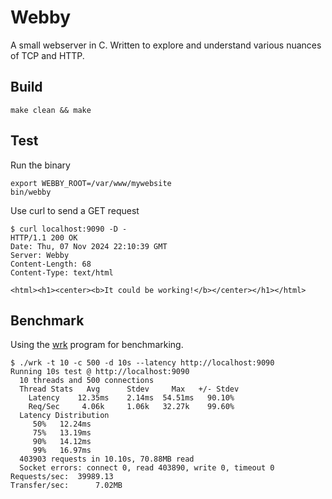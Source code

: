 Webby
=====

A small webserver in C. Written to explore and understand various nuances of TCP and HTTP.


Build
-----

```
make clean && make
```

Test
----

Run the binary
```
export WEBBY_ROOT=/var/www/mywebsite
bin/webby
```
Use curl to send a GET request

```
$ curl localhost:9090 -D -
HTTP/1.1 200 OK
Date: Thu, 07 Nov 2024 22:10:39 GMT
Server: Webby
Content-Length: 68
Content-Type: text/html

<html><h1><center><b>It could be working!</b></center></h1></html>
```

Benchmark
---------
Using the [wrk](https://github.com/wg/wrk) program for benchmarking.

```
$ ./wrk -t 10 -c 500 -d 10s --latency http://localhost:9090
Running 10s test @ http://localhost:9090
  10 threads and 500 connections
  Thread Stats   Avg      Stdev     Max   +/- Stdev
    Latency    12.35ms    2.14ms  54.51ms   90.10%
    Req/Sec     4.06k     1.06k   32.27k    99.60%
  Latency Distribution
     50%   12.24ms
     75%   13.19ms
     90%   14.12ms
     99%   16.97ms
  403903 requests in 10.10s, 70.88MB read
  Socket errors: connect 0, read 403890, write 0, timeout 0
Requests/sec:  39989.13
Transfer/sec:      7.02MB
```
